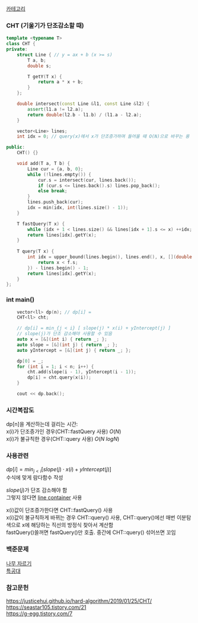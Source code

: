 [카테고리](/README.md)
### CHT (기울기가 단조감소할 때)
```cpp
template <typename T>
class CHT {
private:
    struct Line { // y = ax + b (x >= s)
        T a, b;
        double s;

        T getY(T x) {
            return a * x + b;
        }
    };

    double intersect(const Line &l1, const Line &l2) {
        assert(l1.a != l2.a);
        return double(l2.b - l1.b) / (l1.a - l2.a);
    }

    vector<Line> lines;
    int idx = 0; // query(x)에서 x가 단조증가하며 들어올 때 O(N)으로 바꾸는 용

public:
    CHT() {}

    void add(T a, T b) {
        Line cur = {a, b, 0};
        while (!lines.empty()) {
            cur.s = intersect(cur, lines.back());
            if (cur.s <= lines.back().s) lines.pop_back();
            else break;
        }
        lines.push_back(cur);
        idx = min(idx, int(lines.size() - 1));
    }

    T fastQuery(T x) {
        while (idx + 1 < lines.size() && lines[idx + 1].s <= x) ++idx;
        return lines[idx].getY(x);
    }
    
    T query(T x) {
        int idx = upper_bound(lines.begin(), lines.end(), x, [](double x, const Line &f) {
            return x < f.s;
        }) - lines.begin() - 1;
        return lines[idx].getY(x);
    }
};
```
### int main()
```cpp
    vector<ll> dp(n); // dp[i] = 
    CHT<ll> cht;

    // dp[i] = min_{j < i} [ slope(j) * x(i) + yIntercept(j) ]
    // slope(j)가 단조 감소해야 사용할 수 있음
    auto x = [&](int i) { return _; };
    auto slope = [&](int j) { return _; };
    auto yIntercept = [&](int j) { return _; };

    dp[0] = _;
    for (int i = 1; i < n; i++) {
        cht.add(slope(i - 1), yIntercept(i - 1));
        dp[i] = cht.query(x(i));
    }

    cout << dp.back();
```
### 시간복잡도
dp[n]을 계산하는데 걸리는 시간:   
x(i)가 단조증가인 경우(CHT::fastQuery 사용) $O(N)$   
x(i)가 불규칙한 경우(CHT::query 사용) $O(N~logN)$   

### 사용관련
$dp[i] = min_{j < i} \left[ slope(j) \cdot x(i) + yIntercept(j) \right]$   
수식에 맞게 람다함수 작성   

$slope(j)$가 단조 감소해야 함   
그렇지 않다면 [line container](/자료구조/기타/LineContainer.md) 사용   

x(i)값이 단조증가한다면 CHT::fastQuery() 사용   
x(i)값이 불규칙하게 바뀌는 경우 CHT::query() 사용, CHT::query()에선 매번 이분탐색으로 x에 해당하는 직선의 방정식 찾아서 계산함   
fastQuery()쓸꺼면 fastQuery()만 호출. 중간에 CHT::query() 섞어쓰면 꼬임      

### 백준문제
[나무 자르기](https://www.acmicpc.net/problem/13263)   
[특공대](https://www.acmicpc.net/problem/4008)   

### 참고문헌
https://justicehui.github.io/hard-algorithm/2019/01/25/CHT/   
https://seastar105.tistory.com/21   
https://g-egg.tistory.com/7   